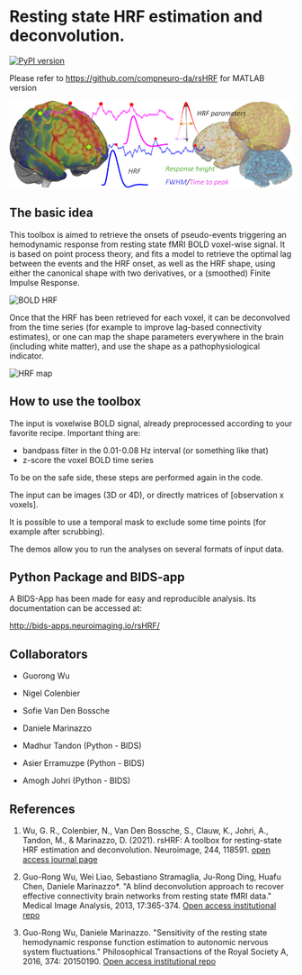 Resting state HRF estimation and deconvolution.
========
[![PyPI version](https://badge.fury.io/py/rsHRF.png)](https://badge.fury.io/py/rsHRF)

Please refer to https://github.com/compneuro-da/rsHRF for MATLAB version

![BOLD HRF](https://github.com/guorongwu/rsHRF/raw/master/docs/BOLD_HRF.png)


The basic idea 
-------------

This toolbox is aimed to retrieve the onsets of pseudo-events triggering an hemodynamic response from resting state fMRI BOLD voxel-wise signal.
It is based on point process theory, and fits a model to retrieve the optimal lag between the events and the HRF onset, as well as the HRF shape, using either the canonical shape with two derivatives, or a (smoothed) Finite Impulse Response.

![BOLD HRF](http://users.ugent.be/~dmarinaz/example_hrf.png)

Once that the HRF has been retrieved for each voxel, it can be deconvolved from the time series (for example to improve lag-based connectivity estimates), or one can map the shape parameters everywhere in the brain (including white matter), and use the shape as a pathophysiological indicator.

![HRF map](http://users.ugent.be/~dmarinaz/FIR_Height_full_layout.png)

How to use the toolbox 
-------------

The input is voxelwise BOLD signal, already preprocessed according to your favorite recipe. Important thing are:

* bandpass filter in the 0.01-0.08 Hz interval (or something like that)
* z-score the voxel BOLD time series

To be on the safe side, these steps are performed again in the code.

The input can be images (3D or 4D), or directly matrices of [observation x voxels].

It is possible to use a temporal mask to exclude some time points (for example after scrubbing).

The demos allow you to run the analyses on several formats of input data.

Python Package and BIDS-app 
-------------
A BIDS-App has been made for easy and reproducible analysis. Its documentation can be accessed at:

http://bids-apps.neuroimaging.io/rsHRF/

Collaborators 
-------------
* Guorong Wu
* Nigel Colenbier
* Sofie Van Den Bossche
* Daniele Marinazzo

* Madhur Tandon (Python - BIDS)
* Asier Erramuzpe (Python - BIDS)
* Amogh Johri   (Python - BIDS)


**References**
--------
1. Wu, G. R., Colenbier, N., Van Den Bossche, S., Clauw, K., Johri, A., Tandon, M., & Marinazzo, D. (2021). rsHRF: A toolbox for resting-state HRF estimation and deconvolution. Neuroimage, 244, 118591. [open access journal page](https://www.sciencedirect.com/science/article/pii/S1053811921008648)

2. Guo-Rong Wu, Wei Liao, Sebastiano Stramaglia, Ju-Rong Ding, Huafu Chen, Daniele Marinazzo*. "A blind deconvolution approach to recover effective connectivity brain networks from resting state fMRI data." Medical Image Analysis, 2013, 17:365-374. [Open access institutional repo](https://biblio.ugent.be/publication/3118166)

3. Guo-Rong Wu, Daniele Marinazzo. "Sensitivity of the resting state hemodynamic response function estimation to autonomic nervous system fluctuations." Philosophical Transactions of the Royal Society A, 2016, 374: 20150190. [Open access institutional repo](https://biblio.ugent.be/publication/7174286)
